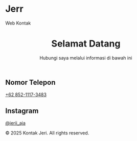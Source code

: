 # Jerr
Web Kontak
<!DOCTYPE html>
<html lang="id">
<head>
    <meta charset="UTF-8">
    <meta name="viewport" content="width=device-width, initial-scale=1.0">
    <title>Kontak Jeri</title>
    <link rel="stylesheet" href="styles.css">
</head>
<body>
    <div class="container">
        <header>
            <h1>Selamat Datang</h1>
            <p>Hubungi saya melalui informasi di bawah ini</p>
        </header>
        <section class="contact-info">
            <div class="info">
                <h2>Nomor Telepon</h2>
                <p><a href="tel:+6285211173483">+62 852-1117-3483</a></p>
            </div>
            <div class="info">
                <h2>Instagram</h2>
                <p><a href="https://instagram.com/jerii_aja" target="_blank">@jerii_aja</a></p>
            </div>
        </section>
        <footer>
            <p>© 2025 Kontak Jeri. All rights reserved.</p>
        </footer>
    </div>
</body>
</html>
